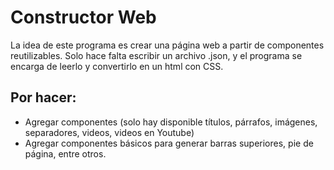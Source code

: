# Constructor Web
La idea de este programa es crear una página web a partir de componentes reutilizables. Solo hace falta escribir un archivo .json, y el programa se encarga de leerlo y convertirlo en un html con CSS.
## Por hacer:
- Agregar componentes (solo hay disponible títulos, párrafos, imágenes, separadores, videos, videos en Youtube)
- Agregar componentes básicos para generar barras superiores, pie de página, entre otros.
